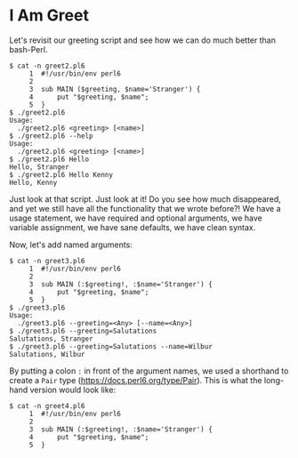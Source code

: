 # I Am Greet

Let's revisit our greeting script and see how we can do much better than bash-Perl.  

```
$ cat -n greet2.pl6
     1	#!/usr/bin/env perl6
     2
     3	sub MAIN ($greeting, $name='Stranger') {
     4	    put "$greeting, $name";
     5	}
$ ./greet2.pl6
Usage:
  ./greet2.pl6 <greeting> [<name>]
$ ./greet2.pl6 --help
Usage:
  ./greet2.pl6 <greeting> [<name>]
$ ./greet2.pl6 Hello
Hello, Stranger
$ ./greet2.pl6 Hello Kenny
Hello, Kenny
```

Just look at that script.  Just look at it!  Do you see how much disappeared, and yet we still have all the functionality that we wrote before?!  We have a usage statement, we have required and optional arguments, we have variable assignment, we have sane defaults, we have clean syntax. 

Now, let's add named arguments:

```
$ cat -n greet3.pl6
     1 	#!/usr/bin/env perl6
     2
     3 	sub MAIN (:$greeting!, :$name='Stranger') {
     4 	    put "$greeting, $name";
     5 	}
$ ./greet3.pl6
Usage:
  ./greet3.pl6 --greeting=<Any> [--name=<Any>]
$ ./greet3.pl6 --greeting=Salutations
Salutations, Stranger
$ ./greet3.pl6 --greeting=Salutations --name=Wilbur
Salutations, Wilbur
```

By putting a colon ```:``` in front of the argument names, we used a shorthand to create a ```Pair``` type (https://docs.perl6.org/type/Pair).  This is what the long-hand version would look like:

```
$ cat -n greet4.pl6
     1 	#!/usr/bin/env perl6
     2
     3 	sub MAIN (:$greeting!, :$name='Stranger') {
     4 	    put "$greeting, $name";
     5 	}
```

